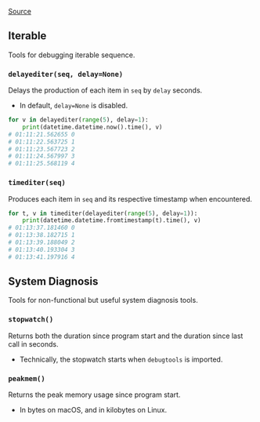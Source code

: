 [Source](https://github.com/chuanconggao/extratools/blob/master/extratools/debugtools.py)

## Iterable

Tools for debugging iterable sequence.

### `delayediter(seq, delay=None)`

Delays the production of each item in `seq` by `delay` seconds.

- In default, `delay=None` is disabled.

``` python
for v in delayediter(range(5), delay=1):
    print(datetime.datetime.now().time(), v)
# 01:11:21.562655 0
# 01:11:22.563725 1
# 01:11:23.567723 2
# 01:11:24.567997 3
# 01:11:25.568119 4
```

### `timediter(seq)`

Produces each item in `seq` and its respective timestamp when encountered.

``` python
for t, v in timediter(delayediter(range(5), delay=1)):
    print(datetime.datetime.fromtimestamp(t).time(), v)
# 01:13:37.181460 0
# 01:13:38.182715 1
# 01:13:39.188049 2
# 01:13:40.193304 3
# 01:13:41.197916 4
```

## System Diagnosis

Tools for non-functional but useful system diagnosis tools.

### `stopwatch()`

Returns both the duration since program start and the duration since last call in seconds.

- Technically, the stopwatch starts when `debugtools` is imported.

### `peakmem()`

Returns the peak memory usage since program start.

- In bytes on macOS, and in kilobytes on Linux.

